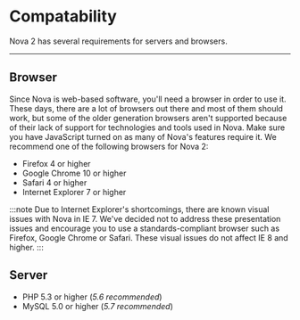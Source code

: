 # Compatability

Nova 2 has several requirements for servers and browsers.

---

## Browser

Since Nova is web-based software, you'll need a browser in order to use it. These days, there are a lot of browsers out there and most of them should work, but some of the older generation browsers aren't supported because of their lack of support for technologies and tools used in Nova. Make sure you have JavaScript turned on as many of Nova's features require it. We recommend one of the following browsers for Nova 2:

- Firefox 4 or higher
- Google Chrome 10 or higher
- Safari 4 or higher
- Internet Explorer 7 or higher

:::note
Due to Internet Explorer's shortcomings, there are known visual issues with Nova in IE 7. We've decided not to address these presentation issues and encourage you to use a standards-compliant browser such as Firefox, Google Chrome or Safari. These visual issues do not affect IE 8 and higher.
:::

## Server

- PHP 5.3 or higher (_5.6 recommended_)
- MySQL 5.0 or higher (_5.7 recommended_)